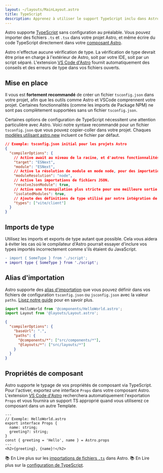 ```yaml
---
layout: ~/layouts/MainLayout.astro
title: TypeScript
description: Apprenez à utiliser le support TypeScript inclu dans Astro.
---
```


Astro supporte [TypeScript](https://www.typescriptlang.org/) sans configuration au préalable. Vous pouvez importer des fichiers `.ts` et `.tsx` dans votre projet Astro, et même écrire du code TypeScript directement dans votre [composant Astro](/fr/core-concepts/astro-components/#le-script-du-composant).

Astro n'effectue aucune vérification de type. La vérification de type devrait être prise en charge à l'extérieur de Astro, soit par votre IDE, soit par un script séparé. L'extension [VS Code d'Astro](/fr/editor-setup/) fournit automatiquement des conseils et des erreurs de type dans vos fichiers ouverts.

## Mise en place

Il vous est **fortement recommandé** de créer un fichier `tsconfig.json` dans votre projet, afin que les outils comme Astro et VSCode comprennent votre projet. Certaines fonctionnalités (comme les imports de Package NPM) ne sont pas complètement supportées sans un fichier `tsconfig.json`.

Certaines options de configuration de TypeScript nécessitent une attention particulière avec Astro. Voici notre syntaxe recommandé pour un fichier `tsconfig.json` que vous pouvez copier-coller dans votre projet. Chaques [modèles utilisant astro.new](https://astro.new/) incluent ce fichier par défaut.

```json
// Exemple: tsconfig.json initial pour les projets Astro
{
  "compilerOptions": {
    // Active await au niveau de la racine, et d'autres fonctionnalités ESM modernes.
    "target": "ESNext",
    "module": "ESNext",
    // Active la résolution de module en mode node, pour des importations de paquets npm.
    "moduleResolution": "node",
    // Active les importations de fichiers JSON.
    "resolveJsonModule": true,
    // Active une transpilation plus stricte pour une meilleure sortie finale.
    "isolatedModules": true,
    // Ajoute des définitions de type utilisé par notre intégration de Vite.
    "types": ["vite/client"]
  }
}
```
## Imports de type

Utilisez les imports et exports de type autant que possible. Cela vous aidera à éviter les cas où le compilateur d'Astro pourrait essayer d'inclure vos types importés incorrectement comme s'ils étaient du JavaScript.

```diff
- import { SomeType } from './script';
+ import type { SomeType } from './script';
```

## Alias d'importation

Astro supporte des [alias d'importation](/fr/guides/aliases/) que vous pouvez définir dans vos fichiers de configuration `tsconfig.json` ou `jsconfig.json` avec la valeur `paths`. [Lisez notre guide](/fr/guides/aliases/) pour en savoir plus.


```ts
import HelloWorld from '@components/HelloWorld.astro';
import Layout from '@layouts/Layout.astro';
```

```json
{
  "compilerOptions": {
    "baseUrl": ".",
    "paths": {
      "@components/*": ["src/components/*"],
      "@layouts/*": ["src/layouts/*"]
    }
  }
}
```

## Propriétés de composant

Astro supporte le typage de vos propriétés de composant via TypeScript. Pour l'activer, exportez une interface `Props` dans votre composant Astro. L'extension [VS Code d'Astro](/fr/editor-setup/) recherchera automatiquement l'exportation `Props` et vous fournira un support TS approprié quand vous utiliserez ce composant dans un autre Template.

```astro
---
// Exemple: HelloWorld.astro
export interface Props {
  name: string;
  greeting?: string;
}
const { greeting = 'Hello', name } = Astro.props
---
<h2>{greeting}, {name}!</h2>
```


📚 En Lire plus sur les [importations de fichiers `.ts`](/fr/guides/imports/#typescript) dans Astro.
📚 En Lire plus sur la [configuration de TypeScript](https://www.typescriptlang.org/tsconfig).
